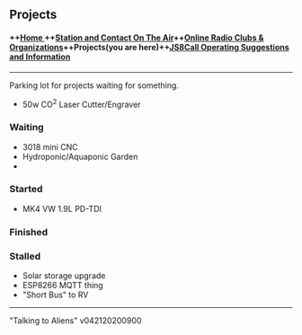 
  

## Projects
#### ++[Home ](index.md) ++[Station and Contact On The Air](ontheair.md)++[Online Radio Clubs & Organizations](hclubs.md)++Projects(you are here)++[JS8Call Operating Suggestions and Information](js8opsuggestions.md)
---
Parking lot for projects waiting for something. 




 - 50w CO<sup>2</sup> Laser Cutter/Engraver 
  ### Waiting
  - 3018 mini CNC
  - Hydroponic/Aquaponic Garden
  -
 ### Started
 - MK4 VW 1.9L PD-TDI

 ### Finished
 ### Stalled
 - Solar storage upgrade
 - ESP8266 MQTT thing
- "Short Bus" to RV
---
  "Talking to Aliens" v042120200900
<!--stackedit_data:
eyJoaXN0b3J5IjpbMTE4Mzg2MzY5NCwxMzAxMzE2NzIyLDU1MD
MwMzI5NCwxNDI4ODcyNDQxLDg2NDAyNzI1M119
-->